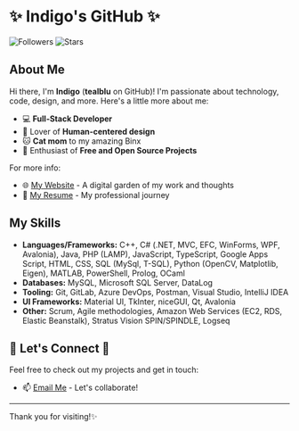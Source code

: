 # ✨ Indigo's GitHub ✨

![Followers](https://img.shields.io/github/followers/tealblu?color=ff69b4&style=for-the-badge) ![Stars](https://img.shields.io/github/stars/tealblu?color=ff69b4&style=for-the-badge)

## About Me

Hi there, I'm **Indigo** (**tealblu** on GitHub)! I'm passionate about technology, code, design, and more. Here's a little more about me:

- 💻 **Full-Stack Developer**
- 🎨 Lover of **Human-centered design**
- 🐱 **Cat mom** to my amazing Binx
- 🌟 Enthusiast of **Free and Open Source Projects**

For more info:
- 🌐 [My Website](https://indi.bio) - A digital garden of my work and thoughts
- 💼 [My Resume](https://indi.bio/about) - My professional journey

## My Skills

- **Languages/Frameworks:** C++, C# (.NET, MVC, EFC, WinForms, WPF, Avalonia), Java, PHP (LAMP), JavaScript, TypeScript, Google Apps Script, HTML, CSS, SQL (MySql, T-SQL), Python (OpenCV, Matplotlib, Eigen), MATLAB, PowerShell, Prolog, OCaml
- **Databases:** MySQL, Microsoft SQL Server, DataLog
- **Tooling:** Git, GitLab, Azure DevOps, Postman, Visual Studio, IntelliJ IDEA
- **UI Frameworks:** Material UI, TkInter, niceGUI, Qt, Avalonia
- **Other:** Scrum, Agile methodologies, Amazon Web Services (EC2, RDS, Elastic Beanstalk), Stratus Vision SPIN/SPINDLE, Logseq

## 💫 Let's Connect 💫

Feel free to check out my projects and get in touch:
- 📫 [Email Me](mailto:indiharts@proton.me) - Let's collaborate!

---

Thank you for visiting!✨

